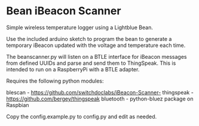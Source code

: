 Bean iBeacon Scanner
====================

Simple wireless temperature logger using a Lightblue Bean.

Use the included arduino sketch to program the bean to generate a temporary iBeacon updated with the voltage and temperature each time.

The beanscanner.py will listen on a BTLE interface for iBeacon messages from defined UUIDs and parse and send them to ThingSpeak. This is intended to run on a RaspberryPi with a BTLE adapter.

Requires the following python modules:

blescan - https://github.com/switchdoclabs/iBeacon-Scanner-
thingspeak - https://github.com/bergey/thingspeak
bluetooth - python-bluez package on Raspbian

Copy the config.example.py to config.py and edit as needed.
